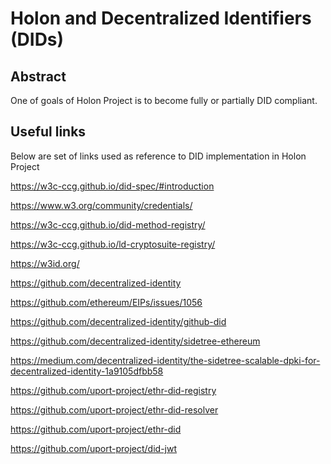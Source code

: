 # Holon and Decentralized Identifiers (DIDs) 

## Abstract

One of goals of Holon Project is to become fully or partially DID compliant. 

## Useful links

Below are set of links used as reference to DID implementation in Holon Project

https://w3c-ccg.github.io/did-spec/#introduction

https://www.w3.org/community/credentials/

https://w3c-ccg.github.io/did-method-registry/

https://w3c-ccg.github.io/ld-cryptosuite-registry/

https://w3id.org/

https://github.com/decentralized-identity

https://github.com/ethereum/EIPs/issues/1056

https://github.com/decentralized-identity/github-did

https://github.com/decentralized-identity/sidetree-ethereum

https://medium.com/decentralized-identity/the-sidetree-scalable-dpki-for-decentralized-identity-1a9105dfbb58

https://github.com/uport-project/ethr-did-registry

https://github.com/uport-project/ethr-did-resolver

https://github.com/uport-project/ethr-did

https://github.com/uport-project/did-jwt

